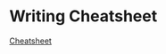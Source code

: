 # Writing Cheatsheet
[Cheatsheet](https://github.com/kgbuquerin/Writing-Cheatsheet/blob/master/WritingCheatsheet.md)